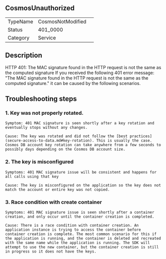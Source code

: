 ## CosmosUnauthorized

|   |   |   |
|---|---|---|
|TypeName|CosmosNotModified|
|Status|401_0000|
|Category|Service|

## Description
HTTP 401: The MAC signature found in the HTTP request is not the same as the computed signature
If you received the following 401 error message: "The MAC signature found in the HTTP request is not the same as the computed signature." it can be caused by the following scenarios.

## Troubleshooting steps

### 1. Key was not properly rotated.

    Symptom: 401 MAC signature is seen shortly after a key rotation and eventually stops without any changes. 

    Cause: The key was rotated and did not follow the [best practices](secure-access-to-data.md#key-rotation). This is usually the case. Cosmos DB account key rotation can take anywhere from a few seconds to possibly days depending on the Cosmos DB account size.

### 2. The key is misconfigured

    Symptoms: 401 MAC signature issue will be consistent and happens for all calls using that key

    Cause: The key is misconfigured on the application so the key does not match the account or entire key was not copied.


### 3. Race condition with create container

    Symptoms: 401 MAC signature issue is seen shortly after a container creation, and only occur until the container creation is completed.

    Cause: There is a race condition with container creation. An application instance is trying to access the container before container creation is complete. The most common scenario for this if the application is running, and the container is deleted and recreated with the same name while the application is running. The SDK will attempt to use the new container, but the container creation is still in progress so it does not have the keys.